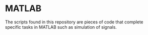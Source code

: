 # MATLAB
The scripts found in this repository are pieces of code that complete specific tasks in MATLAB such as simulation of signals. 
